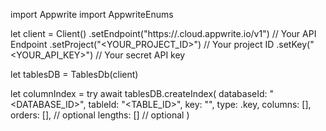 import Appwrite
import AppwriteEnums

let client = Client()
    .setEndpoint("https://<REGION>.cloud.appwrite.io/v1") // Your API Endpoint
    .setProject("<YOUR_PROJECT_ID>") // Your project ID
    .setKey("<YOUR_API_KEY>") // Your secret API key

let tablesDB = TablesDb(client)

let columnIndex = try await tablesDB.createIndex(
    databaseId: "<DATABASE_ID>",
    tableId: "<TABLE_ID>",
    key: "",
    type: .key,
    columns: [],
    orders: [], // optional
    lengths: [] // optional
)

